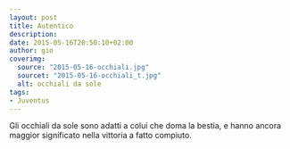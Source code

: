 ```yaml
---
layout: post
title: Autentico
description:
date: 2015-05-16T20:50:10+02:00
author: gio
coverimg:
  source: "2015-05-16-occhiali.jpg"
  sourcet: "2015-05-16-occhiali_t.jpg"
  alt: occhiali da sole
tags:
- Juventus
---
```

Gli occhiali da sole sono adatti a colui che doma la bestia, e hanno ancora maggior significato nella vittoria a fatto compiuto.

